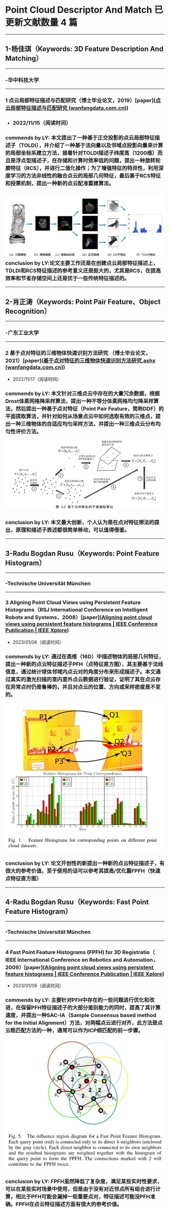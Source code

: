 # Point Cloud Descriptor And Match 已更新文献数量 4 篇

------

## 1-杨佳琪（Keywords: 3D Feature Description And Matching）

------

### -华中科技大学

------

### 1 点云局部特征描述与匹配研究（博士毕业论文，2019）[paper]([点云局部特征描述与匹配研究 (wanfangdata.com.cn)](https://oss.wanfangdata.com.cn/www/点云局部特征描述与匹配研究.ashx?isread=true&type=degree&resourceId=D01785245&transaction={"id"%3Anull%2C"transferOutAccountsStatus"%3Anull%2C"transaction"%3A{"id"%3A"1595688454660927488"%2C"status"%3A1%2C"createDateTime"%3Anull%2C"payDateTime"%3A1669276748706%2C"authToken"%3A"TGT-71895296-zf2DyPwCqPVsp3yJ5PY4FGad0xjaruVK3HLvEkYmZpD5RHQF5c-my.wanfangdata.com.cn"%2C"user"%3A{"accountType"%3A"Group"%2C"key"%3A"zjgydxtsg"}%2C"transferIn"%3A{"accountType"%3A"Income"%2C"key"%3A"ThesisFulltext"}%2C"transferOut"%3A{"GTimeLimit.zjgydxtsg"%3A30.0}%2C"turnover"%3A30.0%2C"orderTurnover"%3A30.0%2C"productDetail"%3A"degree_D01785245"%2C"productTitle"%3Anull%2C"userIP"%3A"115.233.205.171"%2C"organName"%3Anull%2C"memo"%3Anull%2C"orderUser"%3A"zjgydxtsg"%2C"orderChannel"%3A"pc"%2C"payTag"%3A""%2C"webTransactionRequest"%3Anull%2C"signature"%3A"I7aHih%2F6CkkcwN5QW%2B3eQpZbGXgt2bbhn%2B27zXtlkBa7efw5EAbAm%2Fb0yhMu9TqMgRbFInh1ZcUi\nHUOylKuEelr9pzqEbAR9%2BXjbgYwGRonXc81Ev5dYwbqI6EPHRGcwhQXU9EZEsV5h4t%2FtxSWdCWA%2F\n%2BqITqtk4Mg2O71Q47IU%3D"%2C"delete"%3Afalse}%2C"isCache"%3Afalse}))

- ### 2022/11/15（阅读时间） 

### commends by LY: 本文提出了一种基于正交投影的点云局部特征描述子（TOLDI），并介绍了一种基于法向量以及邻域点投影向量来计算的局部坐标系建立方法，接着针对TOLDI描述子纬度高（1200维）而且是浮点型描述子，在存储和计算时效率低的问题，提出一种旋转轮廓特征（RCS），并进行二值化操作；为了增强特征的特异性，利用深度学习的方法非线性的融合点云的局部几何特征，最后基于RCS特征和投票机制，提出一种新的点云配准重建算法。

### ![1-1](./images/1/1-1.jpg)conclusion by LY:论文主要工作还是在创建点云局部特征描述上，TDLDI和RCS特征描述的参考意义还是挺大的，尤其是RCS，在提高效率和节省存储空间上还是优于一些传统特征描述的。

------

## 2-肖正涛（Keywords: Point Pair Feature、Object Recognition）

------

### -广东工业大学

------

### 2 基于点对特征的三维物体快速识别方法研究 （博士毕业论文，2021）[paper]([基于点对特征的三维物体快速识别方法研究.ashx (wanfangdata.com.cn)](https://oss.wanfangdata.com.cn/www/基于点对特征的三维物体快速识别方法研究.ashx?isread=true&type=degree&resourceId=Y3831836&transaction={"id"%3Anull%2C"transferOutAccountsStatus"%3Anull%2C"transaction"%3A{"id"%3A"1595722490687029248"%2C"status"%3A1%2C"createDateTime"%3Anull%2C"payDateTime"%3A1669284863527%2C"authToken"%3A"TGT-71913972-5AKf5ZVpeIxAEVnoY73NVSNrO9gi0Quc57ZrhymlU7vIhpCY3b-my.wanfangdata.com.cn"%2C"user"%3A{"accountType"%3A"Group"%2C"key"%3A"zjgydxtsg"}%2C"transferIn"%3A{"accountType"%3A"Income"%2C"key"%3A"ThesisFulltext"}%2C"transferOut"%3A{"GTimeLimit.zjgydxtsg"%3A30.0}%2C"turnover"%3A30.0%2C"orderTurnover"%3A30.0%2C"productDetail"%3A"degree_Y3831836"%2C"productTitle"%3Anull%2C"userIP"%3A"115.233.205.171"%2C"organName"%3Anull%2C"memo"%3Anull%2C"orderUser"%3A"zjgydxtsg"%2C"orderChannel"%3A"pc"%2C"payTag"%3A""%2C"webTransactionRequest"%3Anull%2C"signature"%3A"ihePrpsFqAq6R1jC7H87oB%2FZCRARw1iuQEpEJYzhT2jmEH4Gc82xjffcayOP0%2FEoJFMTpzpmVAvC\nCQ3E%2ByUdKxksg5xfHoMgCDkA0Cujb6DhAImc25txqfzSxCq7DpiklCd4eJicEstbkJYnD%2F%2FQbKfZ\nRaw3DALTvRH21%2BRPoSk%3D"%2C"delete"%3Afalse}%2C"isCache"%3Afalse}))

- 2022/11/17（阅读时间）

### commends by LY: 本文针对三维点云中存在的大量冗余数据，根据Drost体素网格降采样算法，提出一种不等分体素网格均匀降采样算法，然后提出一种基于点对特征（Point Pair Feature，简称DDF）的平面提取算法，并针对如何从场景点云中如何选取有效的三维点，提出一种三维物体的自适应均匀采样方法，并提出一种三维点云分布均匀性评价方法。

![image-20221124183700815](./images/1/2-2.jpg)

### conclusion by LY: 本文最大创新，个人认为是在点对特征想法的提出，原理和描述子表述都很简单移动，可以值得借鉴。

------

## 3-Radu Bogdan Rusu（Keywords: Point Feature Histogram）

------

### -Technische Universität München

------

### 3  Aligning Point Cloud Views using Persistent Feature Histograms（RSJ International Conference on Intelligent Robots and Systems，2008）[paper]([Aligning point cloud views using persistent feature histograms | IEEE Conference Publication | IEEE Xplore](https://ieeexplore.ieee.org/document/4650967))

- 2023/01/06（阅读时间）

### commends by LY:  通过在高维（16D）中描述物体的局部几何特征，提出一种新的点云特征描述子PFH（点特征直方图），其主要基于法线信息，通过统计球体邻域内点云对的角度分布来形成描述子。本文通过真实的激光扫描的室内室外点云数据进行验证，证明了其在点云存在异常点时仍是鲁棒的，并且对点云的位置、方向或采样密度是不变的。

![7-1](./images/1/7-1.jpg)

### conclusion by LY: 论文开创性的新提出一种新的点云特征描述子，有很大的参考价值，至于使用的话可以参考其提高/优化篇FPFH（快速点特征直方图）

------

## 4-Radu Bogdan Rusu（Keywords: Fast Point Feature Histogram）

------

### -Technische Universität München

------

### 4 Fast Point Feature Histograms (FPFH) for 3D Registratio（ IEEE International Conference on Robotics and Automation，2009）[paper]([Aligning point cloud views using persistent feature histograms | IEEE Conference Publication | IEEE Xplore](https://ieeexplore.ieee.org/document/4650967))

- 2023/01/09（阅读时间）

### commends by LY: 主要针对PFH中存在的一些问题进行优化和改进，在保留PFH特征描述子的大部分鉴别能力的同时，提高了其计算速度，并提出一种SAC-IA（Sample Consensus based method for the Initial Alignment）方法，对两幅点云进行对齐，此方法是点云粗匹配方法的一种，通常可以作为ICP细匹配的前一步骤。

![8-1](./images/1/8-1.jpg)

### conclusion by LY: FPFH虽然降低了复杂度，满足某些实时性要求，可以在某些实时场景中使用，但是由于没有对近邻点所有组合进行计算，相比于PFH可能会漏掉一些重要点对，特征描述可能没PFH准确。FPFH在点云特征描述方面有很大的参考价值。
